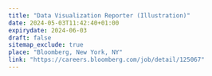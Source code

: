 ```yaml
---
title: "Data Visualization Reporter (Illustration)"
date: 2024-05-03T11:42:40+01:00
expirydate: 2024-06-03
draft: false
sitemap_exclude: true
place: "Bloomberg, New York, NY"
link: "https://careers.bloomberg.com/job/detail/125067"
---
```

